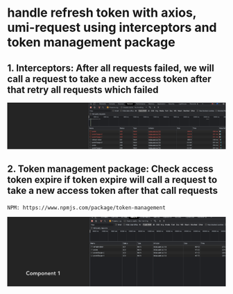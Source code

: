 # handle refresh token with axios, umi-request using interceptors and token management package

## 1. Interceptors: After all requests failed, we will call a request to take a new access token after that retry all requests which failed

![alt text](./public/axios-umi-request-y-interceptors.png)

## 2. Token management package: Check access token expire if token expire will call a request to take a new access token after that call requests

`NPM: https://www.npmjs.com/package/token-management`

![alt text](./public/token-management.png)

